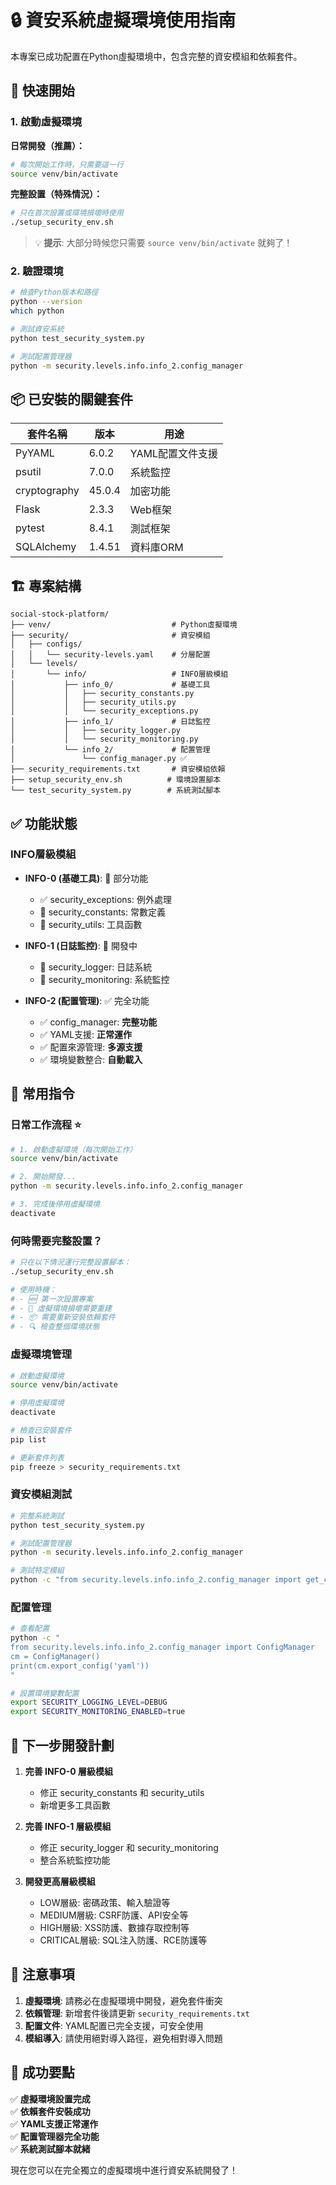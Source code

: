 # 🔒 資安系統虛擬環境使用指南

本專案已成功配置在Python虛擬環境中，包含完整的資安模組和依賴套件。

## 🚀 快速開始

### 1. 啟動虛擬環境

**日常開發（推薦）：**
```bash
# 每次開始工作時，只需要這一行
source venv/bin/activate
```

**完整設置（特殊情況）：**
```bash
# 只在首次設置或環境損壞時使用
./setup_security_env.sh
```

> 💡 **提示**: 大部分時候您只需要 `source venv/bin/activate` 就夠了！

### 2. 驗證環境
```bash
# 檢查Python版本和路徑
python --version
which python

# 測試資安系統
python test_security_system.py

# 測試配置管理器
python -m security.levels.info.info_2.config_manager
```

## 📦 已安裝的關鍵套件

| 套件名稱 | 版本 | 用途 |
|---------|------|------|
| PyYAML | 6.0.2 | YAML配置文件支援 |
| psutil | 7.0.0 | 系統監控 |
| cryptography | 45.0.4 | 加密功能 |
| Flask | 2.3.3 | Web框架 |
| pytest | 8.4.1 | 測試框架 |
| SQLAlchemy | 1.4.51 | 資料庫ORM |

## 🏗️ 專案結構

```
social-stock-platform/
├── venv/                           # Python虛擬環境
├── security/                       # 資安模組
│   ├── configs/
│   │   └── security-levels.yaml    # 分層配置
│   └── levels/
│       └── info/                   # INFO層級模組
│           ├── info_0/             # 基礎工具
│           │   ├── security_constants.py
│           │   ├── security_utils.py
│           │   └── security_exceptions.py
│           ├── info_1/             # 日誌監控
│           │   ├── security_logger.py
│           │   └── security_monitoring.py
│           └── info_2/             # 配置管理
│               └── config_manager.py ✅
├── security_requirements.txt       # 資安模組依賴
├── setup_security_env.sh          # 環境設置腳本
└── test_security_system.py        # 系統測試腳本
```

## ✅ 功能狀態

### INFO層級模組
- **INFO-0 (基礎工具)**: 🔄 部分功能
  - ✅ security_exceptions: 例外處理
  - 🔄 security_constants: 常數定義
  - 🔄 security_utils: 工具函數
  
- **INFO-1 (日誌監控)**: 🔄 開發中
  - 🔄 security_logger: 日誌系統
  - 🔄 security_monitoring: 系統監控
  
- **INFO-2 (配置管理)**: ✅ 完全功能
  - ✅ config_manager: **完整功能**
  - ✅ YAML支援: **正常運作**
  - ✅ 配置來源管理: **多源支援**
  - ✅ 環境變數整合: **自動載入**

## 🔧 常用指令

### 日常工作流程 ⭐
```bash
# 1. 啟動虛擬環境（每次開始工作）
source venv/bin/activate

# 2. 開始開發...
python -m security.levels.info.info_2.config_manager

# 3. 完成後停用虛擬環境
deactivate
```

### 何時需要完整設置？
```bash
# 只在以下情況運行完整設置腳本：
./setup_security_env.sh

# 使用時機：
# - 🆕 第一次設置專案
# - 🔄 虛擬環境損壞需要重建
# - 📦 需要重新安裝依賴套件
# - 🔍 檢查整個環境狀態
```

### 虛擬環境管理
```bash
# 啟動虛擬環境
source venv/bin/activate

# 停用虛擬環境
deactivate

# 檢查已安裝套件
pip list

# 更新套件列表
pip freeze > security_requirements.txt
```

### 資安模組測試
```bash
# 完整系統測試
python test_security_system.py

# 測試配置管理器
python -m security.levels.info.info_2.config_manager

# 測試特定模組
python -c "from security.levels.info.info_2.config_manager import get_config; print(get_config('security.logging.level'))"
```

### 配置管理
```bash
# 查看配置
python -c "
from security.levels.info.info_2.config_manager import ConfigManager
cm = ConfigManager()
print(cm.export_config('yaml'))
"

# 設置環境變數配置
export SECURITY_LOGGING_LEVEL=DEBUG
export SECURITY_MONITORING_ENABLED=true
```

## 🎯 下一步開發計劃

1. **完善 INFO-0 層級模組**
   - 修正 security_constants 和 security_utils
   - 新增更多工具函數

2. **完善 INFO-1 層級模組**
   - 修正 security_logger 和 security_monitoring
   - 整合系統監控功能

3. **開發更高層級模組**
   - LOW層級: 密碼政策、輸入驗證等
   - MEDIUM層級: CSRF防護、API安全等
   - HIGH層級: XSS防護、數據存取控制等
   - CRITICAL層級: SQL注入防護、RCE防護等

## 🚨 注意事項

1. **虛擬環境**: 請務必在虛擬環境中開發，避免套件衝突
2. **依賴管理**: 新增套件後請更新 `security_requirements.txt`
3. **配置文件**: YAML配置已完全支援，可安全使用
4. **模組導入**: 請使用絕對導入路徑，避免相對導入問題

## 🎉 成功要點

✅ **虛擬環境設置完成**  
✅ **依賴套件安裝成功**  
✅ **YAML支援正常運作**  
✅ **配置管理器完全功能**  
✅ **系統測試腳本就緒**  

現在您可以在完全獨立的虛擬環境中進行資安系統開發了！

